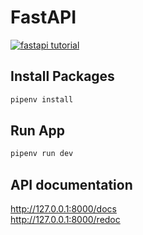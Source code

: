 # FastAPI

[![fastapi tutorial](https://github.com/appzicpvt/fastapi/assets/117719820/01e7a237-fd74-41b2-a9a2-54507c822af5)](https://www.youtube.com/watch?v=7t2alSnE2-I)

## Install Packages
```bash
pipenv install
```

## Run App
```bash
pipenv run dev
```

## API documentation
http://127.0.0.1:8000/docs <br>
http://127.0.0.1:8000/redoc